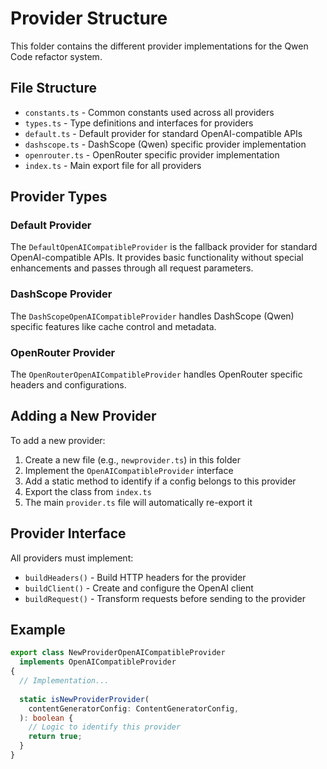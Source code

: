 # Provider Structure

This folder contains the different provider implementations for the Qwen Code refactor system.

## File Structure

- `constants.ts` - Common constants used across all providers
- `types.ts` - Type definitions and interfaces for providers
- `default.ts` - Default provider for standard OpenAI-compatible APIs
- `dashscope.ts` - DashScope (Qwen) specific provider implementation
- `openrouter.ts` - OpenRouter specific provider implementation
- `index.ts` - Main export file for all providers

## Provider Types

### Default Provider

The `DefaultOpenAICompatibleProvider` is the fallback provider for standard OpenAI-compatible APIs. It provides basic functionality without special enhancements and passes through all request parameters.

### DashScope Provider

The `DashScopeOpenAICompatibleProvider` handles DashScope (Qwen) specific features like cache control and metadata.

### OpenRouter Provider

The `OpenRouterOpenAICompatibleProvider` handles OpenRouter specific headers and configurations.

## Adding a New Provider

To add a new provider:

1. Create a new file (e.g., `newprovider.ts`) in this folder
2. Implement the `OpenAICompatibleProvider` interface
3. Add a static method to identify if a config belongs to this provider
4. Export the class from `index.ts`
5. The main `provider.ts` file will automatically re-export it

## Provider Interface

All providers must implement:

- `buildHeaders()` - Build HTTP headers for the provider
- `buildClient()` - Create and configure the OpenAI client
- `buildRequest()` - Transform requests before sending to the provider

## Example

```typescript
export class NewProviderOpenAICompatibleProvider
  implements OpenAICompatibleProvider
{
  // Implementation...
  
  static isNewProviderProvider(
    contentGeneratorConfig: ContentGeneratorConfig,
  ): boolean {
    // Logic to identify this provider
    return true;
  }
}
```
